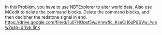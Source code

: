 In this Problem, you have to use NBTExplorer to alter world data. Also use MCedit to delete the
command blocks. Delete the command blocks, and
then decipher the redstone signal in end.
https://drive.google.com/file/d/1u07HOpst5wJVmwflc_KseCl16uP9SVw_/view?usp=drive_link
